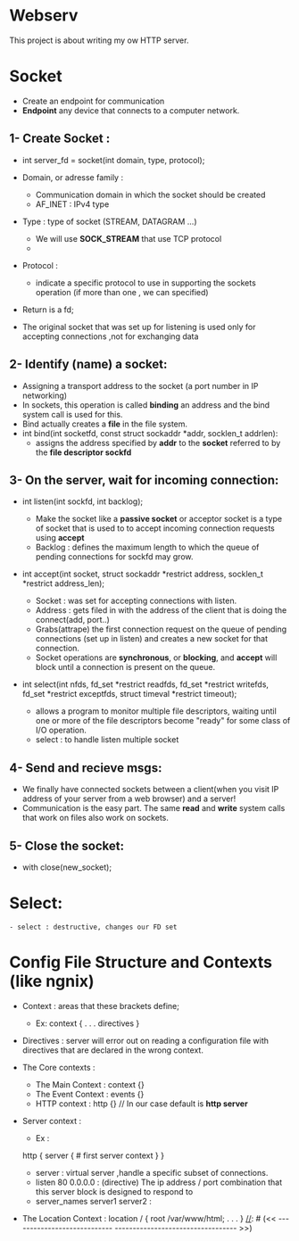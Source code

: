 # Webserv
This project is about writing my ow HTTP server.


[//]: # (<< -------------------------- Setup Socket -------------------------------- >>)

# Socket 
  - Create an endpoint for communication
  - **Endpoint** any device that connects to a computer network.
  
## 1- Create Socket :

* int server_fd = socket(int domain, type, protocol);

* Domain, or adresse family :
    - Communication domain in which the socket should be created
    - AF_INET : IPv4 type

* Type : type of socket (STREAM, DATAGRAM ...)
    - We will use **SOCK_STREAM** that use TCP protocol
    - 
* Protocol :
    - indicate a specific protocol to use in supporting the sockets operation (if more than one , we can specified)

* Return is a fd;

* The original socket that was set up for listening is used only for accepting connections ,not for exchanging data

## 2- Identify (name) a socket: 
* Assigning a transport address to the socket (a port number in IP networking)
* In sockets, this operation is called **binding** an address and the bind system call is used for this.
* Bind actually creates a **file** in the file system.
* int bind(int socketfd, const struct sockaddr *addr, socklen_t addrlen):
    - assigns the address specified by **addr** to the **socket** referred to by the **file descriptor sockfd**

## 3- On the server, wait for incoming connection:
* int listen(int sockfd, int backlog);
    - Make the socket like a **passive socket** or acceptor socket is a type of socket that is used to to accept incoming connection requests using **accept**
    - Backlog : defines the maximum length to which the queue of pending connections for sockfd may grow.
* int accept(int socket, struct sockaddr *restrict address, socklen_t *restrict address_len);
    - Socket : was set for accepting connections with listen.
    - Address : gets filed in with the address of the client that is doing the connect(add, port..)
    - Grabs(attrape) the first connection request on the queue of pending connections (set up in listen) and creates a new socket for that connection.
    - Socket operations are **synchronous**, or **blocking**, and **accept** will block until a connection is present on the queue.

* int select(int nfds, fd_set *restrict readfds, fd_set *restrict writefds, fd_set *restrict exceptfds, struct timeval *restrict timeout);

    - allows a program to monitor multiple file descriptors,
        waiting until one or more of the file descriptors become "ready"
        for some class of I/O operation.
    - select : to handle listen multiple socket
                


## 4- Send and recieve msgs:
* We finally have connected sockets between a client(when you visit IP address of your server from a web browser) and a server!
* Communication is the easy part. The same **read** and **write** system calls that work on files also work on sockets.

## 5- Close the socket:
* with close(new_socket);

[//]: # (<< ---------------------------- SELECT ---------------------------------- >>)

# Select:
    - select : destructive, changes our FD set

[//]: # (<< ---------------------------- CONFIG FILE ---------------------------------- >>)

# Config File Structure and Contexts (like ngnix)

* Context : areas that these brackets define;
    - Ex:
        context {
            . . .
            directives
        }

* Directives : server will error out on reading a configuration file with directives that are declared in the wrong context.

* The Core contexts :
    - The Main Context : context {}
    - The Event Context : events {}
    - HTTP context : http {} // In our case default is **http server**

* Server context :
    - Ex : 

    http {
        server { 
        # first server context
        }
    }
    
    - server : virtual server ,handle a specific subset of connections.
    - listen 80 0.0.0.0 : (directive) The ip address / port combination that this server block is designed to respond to
    - server_names server1 server2 : 

* The Location Context :
     location / {
            root /var/www/html;
            . . .
    }
[//]: # (<< ---------------------------- ---------------------------------- >>)


